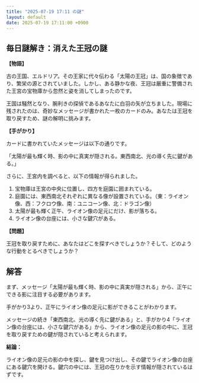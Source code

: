 ```yaml
---
title: "2025-07-19 17:11 の謎"
layout: default
date: 2025-07-19 17:11:00 +0900
---
```

## 毎日謎解き：消えた王冠の謎

**【物語】**

古の王国、エルドリア。その王家に代々伝わる「太陽の王冠」は、国の象徴であり、繁栄の源とされていました。しかし、ある静かな夜、王冠は厳重に警備された王宮の宝物庫から忽然と姿を消してしまったのです。

王国は騒然となり、腕利きの探偵であるあなたに白羽の矢が立ちました。現場に残されたのは、奇妙なメッセージが書かれた一枚のカードのみ。あなたは王冠を取り戻すため、謎の解明に挑みます。

**【手がかり】**

カードに書かれていたメッセージは以下の通りです。

「太陽が最も輝く時、影の中に真実が隠される。東西南北、光の導く先に鍵がある。」

さらに、王宮内を調べると、以下の情報が得られました。

1.  宝物庫は王宮の中央に位置し、四方を庭園に囲まれている。
2.  庭園には、東西南北それぞれに異なる像が設置されている。（東：ライオン像、西：フクロウ像、南：ユニコーン像、北：ドラゴン像）
3.  太陽が最も輝く正午、ライオン像の足元にだけ、影が落ちる。
4.  ライオン像の台座には、小さな鍵穴がある。

**【問題】**

王冠を取り戻すために、あなたはどこを探すべきでしょうか？そして、どのような行動をとるべきでしょうか？

## 解答

まず、メッセージ「太陽が最も輝く時、影の中に真実が隠される」から、正午にできる影に注目する必要があります。

手がかり3より、正午にライオン像の足元に影ができることがわかります。

メッセージの続き「東西南北、光の導く先に鍵がある」と、手がかり4「ライオン像の台座には、小さな鍵穴がある」から、ライオン像の足元の影の中に、王冠を取り戻すための鍵が隠されていると考えられます。

**結論：**

ライオン像の足元の影の中を探し、鍵を見つけ出し、その鍵でライオン像の台座にある鍵穴を開ける。鍵穴の中には、王冠の在りかを示す情報が隠されているはずです。
